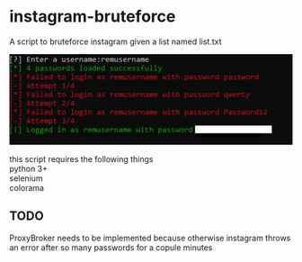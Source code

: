 # instagram-bruteforce
A script to bruteforce instagram given a list named list.txt

![alt text](https://raw.githubusercontent.com/alvixeon/instagram-bruteforce/master/pictures/example.png)


this script requires the following things  
python 3+  
selenium  
colorama  


## TODO ##
ProxyBroker needs to be implemented because otherwise instagram throws an error after so many passwords for a copule minutes
